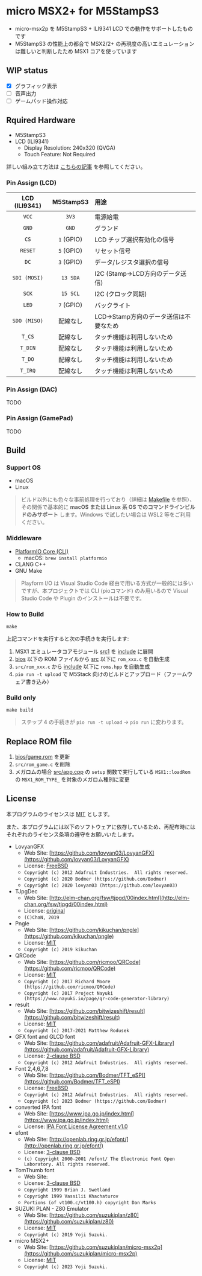 # micro MSX2+ for M5StampS3 <WIP>

- micro-msx2p を M5StampS3 + ILI9341 LCD での動作をサポートしたものです
- M5StampS3 の性能上の都合で MSX2/2+ の再現度の高いエミュレーションは難しいと判断したため MSX1 コアを使っています

## WIP status

- [x] グラフィック表示
- [ ] 音声出力
- [ ] ゲームパッド操作対応

## Rquired Hardware

- M5StampS3
- LCD (ILI9341)
  - Display Resolution: 240x320 (QVGA)
  - Touch Feature: Not Required

詳しい組み立て方法は [こちらの記事](https://qiita.com/suzukiplan/items/b5882449fdbf571b4e80) を参照してください。

### Pin Assign (LCD)

|LCD (ILI9341)|M5StampS3|用途|
|:-:|:-:|:-|
|`VCC`|`3V3`|電源給電|
|`GND`|`GND`|グランド|
|`CS`|`1` (GPIO)|LCD チップ選択有効化の信号|
|`RESET`|`5` (GPIO)|リセット信号|
|`DC`|`3` (GPIO)|データ/レジスタ選択の信号|
|`SDI (MOSI)`|`13 SDA`|I2C (Stamp→LCD方向のデータ送信)|
|`SCK`|`15 SCL`|I2C (クロック同期)|
|`LED`|`7` (GPIO)|バックライト|
|`SDO (MISO)`|配線なし|LCD→Stamp方向のデータ送信は不要なため|
|`T_CS`|配線なし|タッチ機能は利用しないため|
|`T_DIN`|配線なし|タッチ機能は利用しないため|
|`T_DO`|配線なし|タッチ機能は利用しないため|
|`T_IRQ`|配線なし|タッチ機能は利用しないため|

### Pin Assign (DAC)

TODO

### Pin Assign (GamePad)

TODO

## Build

### Support OS

- macOS
- Linux

> ビルド以外にも色々な事前処理を行っており（詳細は [Makefile](Makefile) を参照）、その関係で基本的に **macOS または Linux 系 OS でのコマンドラインビルドのみサポート** します。Windows で試したい場合は WSL2 等をご利用ください。

### Middleware

- [PlatformIO Core (CLI)](https://docs.platformio.org/en/latest/core/index.html)
  - macOS: `brew install platformio`
- CLANG C++
- GNU Make

> Playform I/O は Visual Studio Code 経由で用いる方式が一般的には多いですが、本プロジェクトでは CLI (pioコマンド) のみ用いるので Visual Studio Code や Plugin のインストールは不要です。

### How to Build

```
make
```

上記コマンドを実行すると次の手続きを実行します:

1. MSX1 エミュレータコアモジュール [src1](../src1) を [include](include) に展開
2. [bios](bios) 以下の ROM ファイルから [src](src) 以下に `rom_xxx.c` を自動生成
3. `src/rom_xxx.c` から [include](include) 以下に `roms.hpp` を自動生成
4. `pio run -t upload` で M5Stack 向けのビルドとアップロード（ファームウェア書き込み）

### Build only

```
make build
```

> ステップ 4 の手続きが `pio run -t upload` → `pio run` に変わります。

## Replace ROM file

1. [bios/game.rom](bios/game.rom) を更新
2. `src/rom_game.c` を削除
3. メガロムの場合 [src/app.cpp](src/app.cpp) の `setup` 関数で実行している `MSX1::loadRom` の `MSX1_ROM_TYPE_` を対象のメガロム種別に変更

## License

本プログラムのライセンスは [MIT](LICENSE.txt) とします。

また、本プログラムには以下のソフトウェアに依存しているため、再配布時にはそれぞれのライセンス条項の遵守をお願いいたします。

- LovyanGFX
    - Web Site: [https://github.com/lovyan03/LovyanGFX](https://github.com/lovyan03/LovyanGFX)
    - License: [FreeBSD](../licenses-copy/LovyanGFX.txt)
    - `Copyright (c) 2012 Adafruit Industries.  All rights reserved.`
    - `Copyright (c) 2020 Bodmer (https://github.com/Bodmer)`
    - `Copyright (c) 2020 lovyan03 (https://github.com/lovyan03)`
- TJpgDec
    - Web Site: [http://elm-chan.org/fsw/tjpgd/00index.html](http://elm-chan.org/fsw/tjpgd/00index.html)
    - License: [original](../licenses-copy/TJpgDec.txt)
    - `(C)ChaN, 2019`
- Pngle
    - Web Site: [https://github.com/kikuchan/pngle](https://github.com/kikuchan/pngle)
    - License: [MIT](../licenses-copy/Pngle.txt)
    - `Copyright (c) 2019 kikuchan`
- QRCode
    - Web Site: [https://github.com/ricmoo/QRCode](https://github.com/ricmoo/QRCode)
    - License: [MIT](../licenses-copy/QRCode.txt)
    - `Copyright (c) 2017 Richard Moore     (https://github.com/ricmoo/QRCode)`
    - `Copyright (c) 2017 Project Nayuki    (https://www.nayuki.io/page/qr-code-generator-library)`
- result
    - Web Site: [https://github.com/bitwizeshift/result](https://github.com/bitwizeshift/result)
    - License: [MIT](../licenses-copy/result.txt)
    - `Copyright (c) 2017-2021 Matthew Rodusek`
- GFX font and GLCD font
    - Web Site: [https://github.com/adafruit/Adafruit-GFX-Library](https://github.com/adafruit/Adafruit-GFX-Library)
    - License: [2-clause BSD](../licenses-copy/Adafruit-GFX-Library.txt)
    - `Copyright (c) 2012 Adafruit Industries.  All rights reserved.`
- Font 2,4,6,7,8
    - Web Site: [https://github.com/Bodmer/TFT_eSPI](https://github.com/Bodmer/TFT_eSPI)
    - License: [FreeBSD](../licenses-copy/TFT_eSPI.txt)
    - `Copyright (c) 2012 Adafruit Industries.  All rights reserved.`
    - `Copyright (c) 2023 Bodmer (https://github.com/Bodmer)`
- converted IPA font
    - Web Site: [https://www.ipa.go.jp/index.html](https://www.ipa.go.jp/index.html)
    - License: [IPA Font License Agreement v1.0](../licenses-copy/IPA_Font_License_Agreement_v1.0.txt)
- efont
    - Web Site: [http://openlab.ring.gr.jp/efont/](http://openlab.ring.gr.jp/efont/)
    - License: [3-clause BSD](../licenses-copy/efont.txt)
    - `(c) Copyright 2000-2001 /efont/ The Electronic Font Open Laboratory. All rights reserved.`
- TomThumb font
    - Web Site:
    - License: [3-clause BSD](../licenses-copy/TomThumb.txt)
    - `Copyright 1999 Brian J. Swetland`
    - `Copyright 1999 Vassilii Khachaturov`
    - `Portions (of vt100.c/vt100.h) copyright Dan Marks`
- SUZUKI PLAN - Z80 Emulator
  - Web Site: [https://github.com/suzukiplan/z80](https://github.com/suzukiplan/z80)
  - License: [MIT](../licenses-copy/z80.txt)
  - `Copyright (c) 2019 Yoji Suzuki.`
- micro MSX2+
  - Web Site: [https://github.com/suzukiplan/micro-msx2p](https://github.com/suzukiplan/micro-msx2p)
  - License: [MIT](../LICENSE.txt)
  - `Copyright (c) 2023 Yoji Suzuki.`
